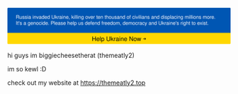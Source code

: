 [![Stand With Ukraine](https://raw.githubusercontent.com/vshymanskyy/StandWithUkraine/main/banner2-direct.svg)](https://stand-with-ukraine.pp.ua)

hi guys im biggiecheesetherat (themeatly2)

im so kewl :D

check out my website at <https://themeatly2.top>
